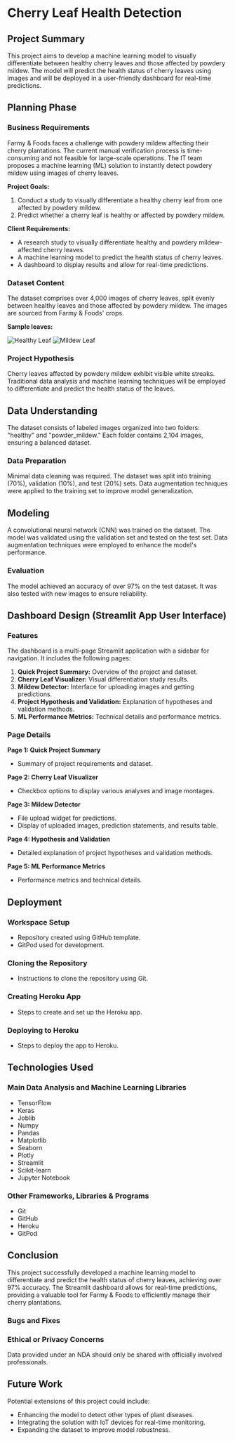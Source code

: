 # Cherry Leaf Health Detection

## Project Summary

This project aims to develop a machine learning model to visually differentiate between healthy cherry leaves and those affected by powdery mildew. The model will predict the health status of cherry leaves using images and will be deployed in a user-friendly dashboard for real-time predictions.

## Planning Phase

### Business Requirements

Farmy & Foods faces a challenge with powdery mildew affecting their cherry plantations. The current manual verification process is time-consuming and not feasible for large-scale operations. The IT team proposes a machine learning (ML) solution to instantly detect powdery mildew using images of cherry leaves.

**Project Goals:**
1. Conduct a study to visually differentiate a healthy cherry leaf from one affected by powdery mildew.
2. Predict whether a cherry leaf is healthy or affected by powdery mildew.

**Client Requirements:**
- A research study to visually differentiate healthy and powdery mildew-affected cherry leaves.
- A machine learning model to predict the health status of cherry leaves.
- A dashboard to display results and allow for real-time predictions.

### Dataset Content

The dataset comprises over 4,000 images of cherry leaves, split evenly between healthy leaves and those affected by powdery mildew. The images are sourced from Farmy & Foods' crops.

**Sample leaves:**

![Healthy Leaf](path_to_healthy_leaf_image)
![Mildew Leaf](path_to_mildew_leaf_image)

### Project Hypothesis

Cherry leaves affected by powdery mildew exhibit visible white streaks. Traditional data analysis and machine learning techniques will be employed to differentiate and predict the health status of the leaves.

## Data Understanding

The dataset consists of labeled images organized into two folders: "healthy" and "powder_mildew." Each folder contains 2,104 images, ensuring a balanced dataset.

### Data Preparation

Minimal data cleaning was required. The dataset was split into training (70%), validation (10%), and test (20%) sets. Data augmentation techniques were applied to the training set to improve model generalization.

## Modeling

A convolutional neural network (CNN) was trained on the dataset. The model was validated using the validation set and tested on the test set. Data augmentation techniques were employed to enhance the model's performance.

### Evaluation

The model achieved an accuracy of over 97% on the test dataset. It was also tested with new images to ensure reliability.

## Dashboard Design (Streamlit App User Interface)

### Features

The dashboard is a multi-page Streamlit application with a sidebar for navigation. It includes the following pages:

1. **Quick Project Summary:** Overview of the project and dataset.
2. **Cherry Leaf Visualizer:** Visual differentiation study results.
3. **Mildew Detector:** Interface for uploading images and getting predictions.
4. **Project Hypothesis and Validation:** Explanation of hypotheses and validation methods.
5. **ML Performance Metrics:** Technical details and performance metrics.

### Page Details

**Page 1: Quick Project Summary**
- Summary of project requirements and dataset.

**Page 2: Cherry Leaf Visualizer**
- Checkbox options to display various analyses and image montages.

**Page 3: Mildew Detector**
- File upload widget for predictions.
- Display of uploaded images, prediction statements, and results table.

**Page 4: Hypothesis and Validation**
- Detailed explanation of project hypotheses and validation methods.

**Page 5: ML Performance Metrics**
- Performance metrics and technical details.

## Deployment

### Workspace Setup
- Repository created using GitHub template.
- GitPod used for development.

### Cloning the Repository
- Instructions to clone the repository using Git.

### Creating Heroku App
- Steps to create and set up the Heroku app.

### Deploying to Heroku
- Steps to deploy the app to Heroku.

## Technologies Used

### Main Data Analysis and Machine Learning Libraries
- TensorFlow
- Keras
- Joblib
- Numpy
- Pandas
- Matplotlib
- Seaborn
- Plotly
- Streamlit
- Scikit-learn
- Jupyter Notebook

### Other Frameworks, Libraries & Programs
- Git
- GitHub
- Heroku
- GitPod

## Conclusion

This project successfully developed a machine learning model to differentiate and predict the health status of cherry leaves, achieving over 97% accuracy. The Streamlit dashboard allows for real-time predictions, providing a valuable tool for Farmy & Foods to efficiently manage their cherry plantations.

### Bugs and Fixes



### Ethical or Privacy Concerns

Data provided under an NDA should only be shared with officially involved professionals.

## Future Work

Potential extensions of this project could include:
- Enhancing the model to detect other types of plant diseases.
- Integrating the solution with IoT devices for real-time monitoring.
- Expanding the dataset to improve model robustness.

